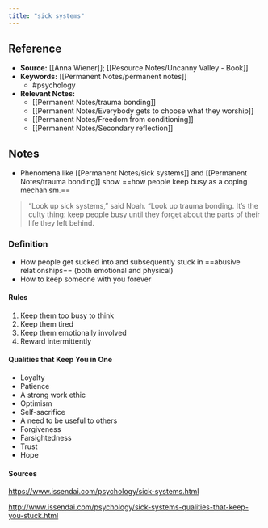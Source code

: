 ```yaml
---
title: "sick systems"
---
```

## Reference
- **Source:** [[Anna Wiener]]; [[Resource Notes/Uncanny Valley - Book]]
- **Keywords:** [[Permanent Notes/permanent notes]]
	- #psychology
- **Relevant Notes:**
	- [[Permanent Notes/trauma bonding]]
	- [[Permanent Notes/Everybody gets to choose what they worship]]
	- [[Permanent Notes/Freedom from conditioning]]
	- [[Permanent Notes/Secondary reflection]]
## Notes
- Phenomena like [[Permanent Notes/sick systems]] and [[Permanent Notes/trauma bonding]] show ==how people keep busy as a coping mechanism.==
 >  “Look up sick systems,” said Noah. “Look up trauma bonding. It’s the culty thing: keep people busy until they forget about the parts of their life they left behind.

### Definition
- How people get sucked into and subsequently stuck in ==abusive relationships== (both emotional and physical)
- How to keep someone with you forever


#### Rules
1. Keep them too busy to think
2. Keep them tired
3. Keep them emotionally involved
4. Reward intermittently

#### Qualities that Keep You in One
-  Loyalty
-  Patience
-  A strong work ethic
-  Optimism
-  Self-sacrifice
-  A need to be useful to others
-  Forgiveness
-  Farsightedness
-  Trust
-  Hope


#### Sources
https://www.issendai.com/psychology/sick-systems.html

http://www.issendai.com/psychology/sick-systems-qualities-that-keep-you-stuck.html